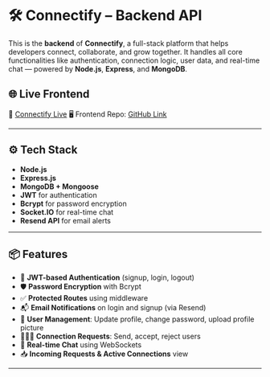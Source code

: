 # 🛠️ Connectify – Backend API

This is the **backend** of **Connectify**, a full-stack platform that helps developers connect, collaborate, and grow together. It handles all core functionalities like authentication, connection logic, user data, and real-time chat — powered by **Node.js**, **Express**, and **MongoDB**.

## 🌐 Live Frontend

🔗 [Connectify Live]([https://lnkd.in/gPHW6j7K](https://getconnectify.vercel.app/login))  
🖥️ Frontend Repo: [GitHub Link]([https://lnkd.in/gZZ8Eg8r](https://github.com/amityadav2321/Connectify-web))

---

## ⚙️ Tech Stack

- **Node.js**
- **Express.js**
- **MongoDB + Mongoose**
- **JWT** for authentication
- **Bcrypt** for password encryption
- **Socket.IO** for real-time chat
- **Resend API** for email alerts

---

## 📦 Features

- 🔐 **JWT-based Authentication** (signup, login, logout)
- 🛡️ **Password Encryption** with Bcrypt
- ✅ **Protected Routes** using middleware
- 📬 **Email Notifications** on login and signup (via Resend)
- 🔄 **User Management**: Update profile, change password, upload profile picture
- 🧑‍🤝‍🧑 **Connection Requests**: Send, accept, reject users
- 💬 **Real-time Chat** using WebSockets
- 📥 **Incoming Requests & Active Connections** view

---
